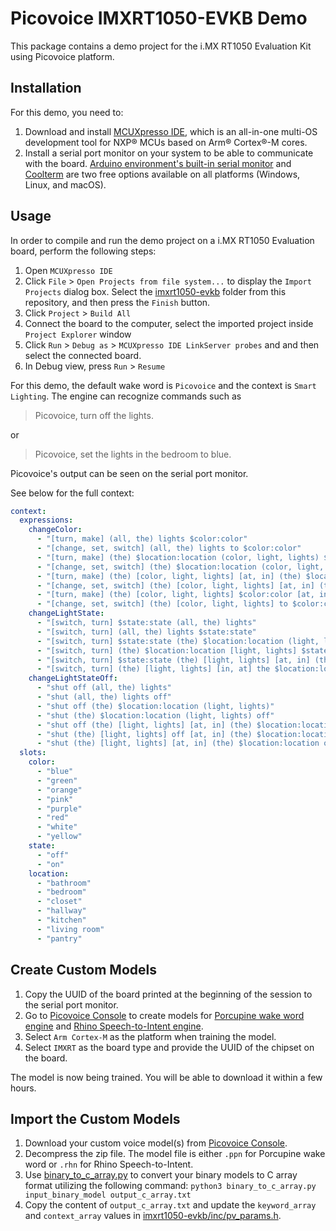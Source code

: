 
# Picovoice IMXRT1050-EVKB Demo

This package contains a demo project for the i.MX RT1050 Evaluation Kit using Picovoice platform.

## Installation

For this demo, you need to: 
1. Download and install [MCUXpresso IDE](https://www.nxp.com/design/software/development-software/mcuxpresso-software-and-tools-/mcuxpresso-integrated-development-environment-ide:MCUXpresso-IDE), which is an all-in-one multi-OS development tool for NXP® MCUs based on Arm® Cortex®-M cores.
1. Install a serial port monitor on your system to be able to communicate with the board. [Arduino environment's built-in serial monitor](https://www.arduino.cc/en/software) and [Coolterm](https://freeware.the-meiers.org/) are two free options available on all platforms (Windows, Linux, and macOS).

## Usage

In order to compile and run the demo project on a i.MX RT1050 Evaluation board, perform the following steps:

1. Open `MCUXpresso IDE`
1. Click `File` > `Open Projects from file system...` to display the `Import Projects` dialog box. Select the [imxrt1050-evkb](./imxrt1050-evkb) folder from this repository, and then press the `Finish` button.
1. Click `Project` > `Build All`
1. Connect the board to the computer, select the imported project inside `Project Explorer` window
1. Click `Run` > `Debug as` > `MCUXpresso IDE LinkServer probes` and and then select the connected board.
1. In Debug view, press `Run` > `Resume`

For this demo, the default wake word is `Picovoice` and the context is `Smart Lighting`. The engine can recognize commands such as

> Picovoice, turn off the lights.

or

> Picovoice, set the lights in the bedroom to blue.

Picovoice's output can be seen on the serial port monitor.

See below for the full context:

```yaml
context:
  expressions:
    changeColor:
      - "[turn, make] (all, the) lights $color:color"
      - "[change, set, switch] (all, the) lights to $color:color"
      - "[turn, make] (the) $location:location (color, light, lights) $color:color"
      - "[change, set, switch] (the) $location:location (color, light, lights) to $color:color"
      - "[turn, make] (the) [color, light, lights] [at, in] (the) $location:location $color:color"
      - "[change, set, switch] (the) [color, light, lights] [at, in] (the) $location:location to $color:color"
      - "[turn, make] (the) [color, light, lights] $color:color [at, in] (the) $location:location"
      - "[change, set, switch] (the) [color, light, lights] to $color:color [at, in] (the) $location:location"
    changeLightState:
      - "[switch, turn] $state:state (all, the) lights"
      - "[switch, turn] (all, the) lights $state:state"
      - "[switch, turn] $state:state (the) $location:location (light, lights)"
      - "[switch, turn] (the) $location:location [light, lights] $state:state"
      - "[switch, turn] $state:state (the) [light, lights] [at, in] (the) $location:location"
      - "[switch, turn] (the) [light, lights] [in, at] the $location:location $state:state"
    changeLightStateOff:
      - "shut off (all, the) lights"
      - "shut (all, the) lights off"
      - "shut off (the) $location:location (light, lights)"
      - "shut (the) $location:location (light, lights) off"
      - "shut off (the) [light, lights] [at, in] (the) $location:location"
      - "shut (the) [light, lights] off [at, in] (the) $location:location"
      - "shut (the) [light, lights] [at, in] (the) $location:location off"
  slots:
    color:
      - "blue"
      - "green"
      - "orange"
      - "pink"
      - "purple"
      - "red"
      - "white"
      - "yellow"
    state:
      - "off"
      - "on"
    location:
      - "bathroom"
      - "bedroom"
      - "closet"
      - "hallway"
      - "kitchen"
      - "living room"
      - "pantry"
```
## Create Custom Models

1. Copy the UUID of the board printed at the beginning of the session to the serial port monitor.
1. Go to [Picovoice Console](https://console.picovoice.ai/) to create models for [Porcupine wake word engine](https://picovoice.ai/docs/quick-start/console-porcupine/) and [Rhino Speech-to-Intent engine](https://picovoice.ai/docs/quick-start/console-rhino/).
1. Select `Arm Cortex-M` as the platform when training the model.
1. Select `IMXRT` as the board type and provide the UUID of the chipset on the board.

The model is now being trained. You will be able to download it within a few hours.

## Import the Custom Models

1. Download your custom voice model(s) from [Picovoice Console](https://console.picovoice.ai/).
1. Decompress the zip file. The model file is either `.ppn` for Porcupine wake word or `.rhn` for Rhino Speech-to-Intent.
1. Use [binary_to_c_array.py](https://github.com/Picovoice/picovoice/tree/master/resources/scripts/binary_to_c_array.py) to convert your binary models to C array format  utilizing the following command:
`python3 binary_to_c_array.py input_binary_model output_c_array.txt`
1. Copy the content of `output_c_array.txt` and update the `keyword_array` and `context_array` values in [imxrt1050-evkb/inc/pv_params.h](./imxrt1050-evkb/inc/pv_params.h).
 
